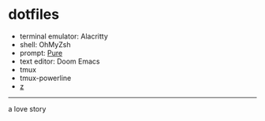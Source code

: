 # dotfiles

* terminal emulator: Alacritty
* shell: OhMyZsh
* prompt: [Pure](github.com/sindresorhus/pure)
* text editor: Doom Emacs 
* tmux
* tmux-powerline
* [z](github.com/rupa/z) 

--- 
a love story
